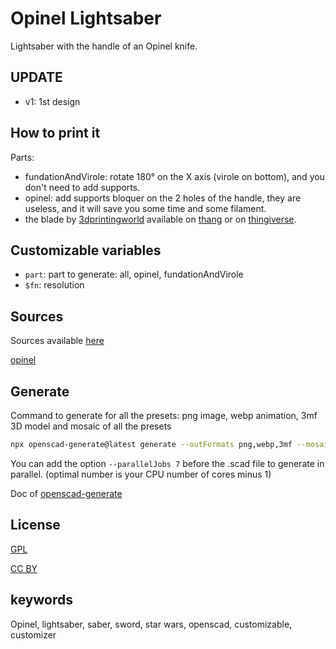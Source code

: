 # Opinel Lightsaber

Lightsaber with the handle of an Opinel knife.

## UPDATE

- v1: 1st design

## How to print it

Parts:

- fundationAndVirole: rotate 180° on the X axis (virole on bottom), and you don't need to add supports.
- opinel: add supports bloquer on the 2 holes of the handle, they are useless, and it will save you some time and some filament.
- the blade by [3dprintingworld](https://thangs.com/3dprintingworld) available
  on [thang](https://thangs.com/designer/3dprintingworld/3d-model/Collapsing%20Lightsaber-23595) or
  on [thingiverse](https://www.thingiverse.com/thing:3606120).

## Customizable variables

- `part`: part to generate: all, opinel, fundationAndVirole
- `$fn`: resolution

## Sources

Sources available [here](https://github.com/yannickbattail/openscad-models/tree/main/star_wars/opinel-lightsaber)

[opinel](https://www.thingiverse.com/thing:2762852)

## Generate

Command to generate for all the presets: png image, webp animation, 3mf 3D model and mosaic of all the presets

```bash
npx openscad-generate@latest generate --outFormats png,webp,3mf --mosaicFormat 2,2 --configFile opinel-lightsaber.yaml ./opinel-lightsaber.scad
```

You can add the option `--parallelJobs 7` before the .scad file to generate in parallel. (optimal number is your CPU number of cores minus 1)

Doc of [openscad-generate](https://github.com/yannickbattail/openscad-generate)

## License

[GPL](https://www.gnu.org/licenses/gpl-3.0.html)

[CC BY](https://creativecommons.org/licenses/by/4.0/)

## keywords

Opinel, lightsaber, saber, sword, star wars, openscad, customizable, customizer

